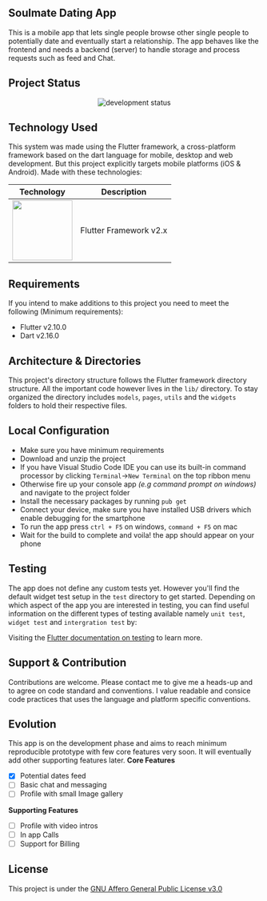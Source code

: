 ## Soulmate Dating App
 This is a mobile app that lets single people browse other single people to potentially date and eventually start a relationship. The app behaves like the frontend and needs a backend (server) to handle storage and process requests such as feed and Chat. 

## Project Status
<p align="center">
<img src="https://img.shields.io/badge/development-active-blue" alt="development status"/>
</p>

## Technology Used
This system was made using the Flutter framework, a cross-platform framework based on the dart language for mobile, desktop and web development. But this project explicitly targets mobile platforms (iOS & Android). Made with these technologies:

|Technology       |Description   |
|:---------------:|:------------:|
| <a href="https://flutter.dev" target="_blank"><img src="https://www.vectorlogo.zone/logos/flutterio/flutterio-icon.svg" width="120" height="120"></a> | Flutter Framework v2.x |


## Requirements
If you intend to make additions to this project you need to meet the following (Minimum requirements):
- Flutter v2.10.0 
- Dart v2.16.0

## Architecture & Directories
This project's directory structure follows the Flutter framework directory structure. All the important code however lives in the `lib/` directory. To stay organized the directory includes `models`, `pages`, `utils` and the `widgets` folders to hold their respective files.

## Local Configuration
- Make sure you have minimum requirements
- Download and unzip the project 
- If you have Visual Studio Code IDE you can use its built-in command processor by clicking `Terminal`->`New Terminal` on the top ribbon menu
- Otherwise fire up your console app *(e.g command prompt on windows)* and navigate to the project folder 
- Install the necessary packages by running `pub get`
- Connect your device, make sure you have installed USB drivers which enable debugging for the smartphone
- To run the app press `ctrl + F5` on windows, `command + F5` on mac
- Wait for the build to complete and voila! the app should appear on your phone


## Testing
The app does not define any custom tests yet. However you'll find the default widget test setup in the `test` directory to get started.
Depending on which aspect of the app you are interested in testing, you can find useful information on the different types of testing available namely `unit test`, `widget test` and `intergration test` by:

Visiting the [Flutter documentation on testing](https://docs.flutter.dev/cookbook/testing) to learn more.

## Support & Contribution
Contributions are welcome. Please contact me to give me a heads-up and to agree on code standard and conventions. I  value readable and consice code practices that uses the language and platform specific conventions.

## Evolution
This app is on the development phase and aims to reach minimum reproducible prototype with few core features very soon. It will eventually add other supporting features later.
**Core Features**
- [x] Potential dates feed
- [ ] Basic chat and messaging
- [ ] Profile with small Image gallery

**Supporting Features**
- [ ] Profile with video intros
- [ ] In app Calls
- [ ] Support for Billing

## License
This project is under the [GNU Affero General Public License v3.0](https://choosealicense.com/licenses/agpl-3.0/)


